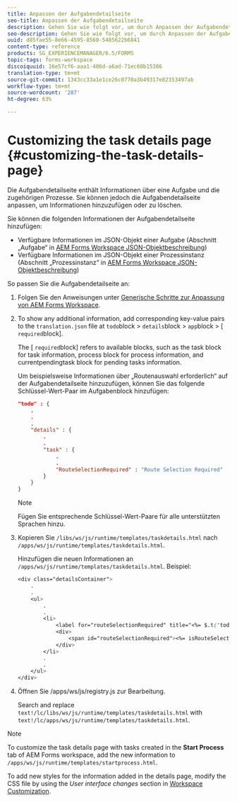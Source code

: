 ```yaml
---
title: Anpassen der Aufgabendetailseite
seo-title: Anpassen der Aufgabendetailseite
description: Gehen Sie wie folgt vor, um durch Anpassen der Aufgabendetailseite in AEM Forms Workspace die Standardinformationen zu einer Aufgabe zu ändern.
seo-description: Gehen Sie wie folgt vor, um durch Anpassen der Aufgabendetailseite in AEM Forms Workspace die Standardinformationen zu einer Aufgabe zu ändern.
uuid: d85fae55-8e66-4595-8560-5485622b6841
content-type: reference
products: SG_EXPERIENCEMANAGER/6.5/FORMS
topic-tags: forms-workspace
discoiquuid: 16e57cf6-aaa1-406d-a6ad-71ec60b15386
translation-type: tm+mt
source-git-commit: 1343cc33a1e1ce26c0770a3b49317e82353497ab
workflow-type: tm+mt
source-wordcount: '287'
ht-degree: 63%

---
```



# Customizing the task details page {#customizing-the-task-details-page}

Die Aufgabendetailseite enthält Informationen über eine Aufgabe und die zugehörigen Prozesse. Sie können jedoch die Aufgabendetailseite anpassen, um Informationen hinzuzufügen oder zu löschen.

Sie können die folgenden Informationen der Aufgabendetailseite hinzufügen:

* Verfügbare Informationen im JSON-Objekt einer Aufgabe (Abschnitt „Aufgabe“ in [AEM Forms Workspace JSON-Objektbeschreibung](/help/forms/using/html-workspace-json-object-description.md))
* Verfügbare Informationen im JSON-Objekt einer Prozessinstanz (Abschnitt „Prozessinstanz“ in [AEM Forms Workspace JSON-Objektbeschreibung](/help/forms/using/html-workspace-json-object-description.md))

So passen Sie die Aufgabendetailseite an:

1. Folgen Sie den Anweisungen unter [Generische Schritte zur Anpassung von AEM Forms Workspace](/help/forms/using/generic-steps-html-workspace-customization.md).
1. To show any additional information, add corresponding key-value pairs to the `translation.json` file at `todo`block > `details`block > `app`block > [ `required`block].

   The [ `required`block] refers to available blocks, such as the task block for task information, process block for process information, and currentpendingtask block for pending tasks information.

   Um beispielsweise Informationen über „Routenauswahl erforderlich“ auf der Aufgabendetailseite hinzuzufügen, können Sie das folgende Schlüssel-Wert-Paar im Aufgabenblock hinzufügen:

   ```json
   "todo" : {
       .
       .
       .
       "details" : {
           .
           .
           "task" : {
               .
               .
               "RouteSelectionRequired" : "Route Selection Required"
           }
       }
   }
   ```

   >[!NOTE]
   >
   >Fügen Sie entsprechende Schlüssel-Wert-Paare für alle unterstützten Sprachen hinzu.

1. Kopieren Sie `/libs/ws/js/runtime/templates/taskdetails.html` nach `/apps/ws/js/runtime/templates/taskdetails.html`.

   Hinzufügen die neuen Informationen an `/apps/ws/js/runtime/templates/taskdetails.html`. Beispiel:

   ```css
   <div class="detailsContainer">
       .
       .
       <ul>
           .
           .
           <li>
               <label for="routeSelectionRequired" title="<%= $.t('todo.details.task.RouteSelectionRequired')%>"><%= $.t('todo.details.task.RouteSelectionRequired')%></label>
               <div>
                   <span id="routeSelectionRequired"><%= isRouteSelectionRequired != null ? isRouteSelectionRequired : ''%></span>
               </div>
           </li>
           .
           .
       </ul>
   </div>
   ```

1. Öffnen Sie /apps/ws/js/registry.js zur Bearbeitung.

   Search and replace `text!/lc/libs/ws/js/runtime/templates/taskdetails.html` with `text!/lc/apps/ws/js/runtime/templates/taskdetails.html`.

>[!NOTE]
>
>To customize the task details page with tasks created in the **Start Process** tab of AEM Forms workspace, add the new information to `/apps/ws/js/runtime/templates/startprocess.html`.
>
>To add new styles for the information added in the details page, modify the CSS file by using the *User interface changes* section in [Workspace Customization](changing-locale-user-interface.md).
